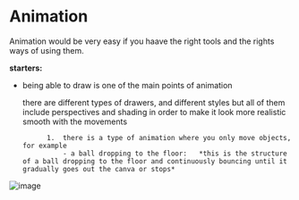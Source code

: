 # **Animation**

Animation would be very easy if you haave the right tools and the rights ways of using them.
  
   **starters:**

- being able to draw is one of the main points of animation

     there are different types of drawers, and different styles but all of them include perspectives and shading in order to make it look more realistic smooth with the movements

            1.  there is a type of animation where you only move objects, for example
                - a ball dropping to the floor:   *this is the structure of a ball dropping to the floor and continuously bouncing until it gradually goes out the canva or stops*
  
![image](https://github.com/user-attachments/assets/b9cc7423-4801-4253-8127-a5a8f277c265)
  
